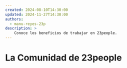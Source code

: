```yaml
---
created: 2024-08-10T14:30:00
updated: 2024-11-27T14:30:00
authors:
  - manu-reyes-23p
description: >
    Conoce los beneficios de trabajar en 23people.
---
```


# La Comunidad de 23people
